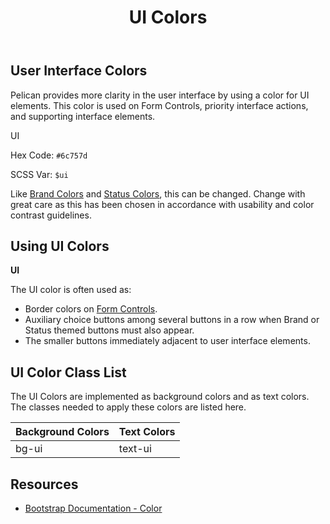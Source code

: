 ﻿---
title: UI Colors
summary: Pelican uses UI colors to help define important interface cues.
tags: color
layout: guide
eleventyNavigation:
  key: UI Colors
  parent: Foundation
  order: 3
  excerpt: Pelican uses UI colors to help define important interface cues.
  img: /img/illustrations/illus-ui-colors.svg
---

## User Interface Colors

Pelican provides more clarity in the user interface by using a color for UI elements. This color is used on Form Controls, priority interface actions, and supporting interface elements. 

<div class="row mb-5">
  <div class="col-md-6 col-xl-3">
    <div class="card border-0">
      <div class="bg-ui rounded-top pd-color-block"></div>
      <div class="card-body">
        <p class="mb-0 fw-bold">UI</p>
        <p class="mb-0">Hex Code: <code>#6c757d</code></p>
        <p class="mb-0">SCSS Var: <code>$ui</code></p>
      </div>
    </div>
  </div>
</div>

Like [Brand Colors](/foundation/status-colors) and [Status Colors](/foundation/status-colors), this can be changed. Change with great care as this has been chosen in accordance with usability and color contrast guidelines.

## Using UI Colors

**UI**

The UI color is often used as:

- Border colors on [Form Controls](/form-controls/).
- Auxiliary choice buttons among several buttons in a row when Brand or Status themed buttons must also appear.
- The smaller buttons immediately adjacent to user interface elements.

## UI Color Class List

The UI Colors are implemented as background colors and as text colors. The classes needed to apply these colors are listed here.

<div class="table-wrapper">
  <table class="table table-striped mb-5">
    <thead>
      <tr>
        <th>Background Colors</th>
        <th>Text Colors</th>
      </tr>
    </thead>
    <tbody>
      <tr>
        <td><span class="h5"><span class="badge badge-ui">bg-ui</span></span></td>
        <td><span class="h5"><span class="badge bg-transparent text-ui">text-ui</span></span></td>
      </tr>                             
    </tbody>
  </table>
</div>

## Resources

* <a href="https://getbootstrap.com/docs/5.1/utilities/colors/" target="_blank">Bootstrap Documentation - Color</a>
